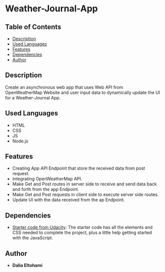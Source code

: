 # Weather-Journal-App

## Table of Contents

* [Description](#Description)
* [Used Languages](#used-languages)
* [Features](#features)
* [Dependencies](#dependencies)
* [Author](#author)

## Description

Create an asynchronous web app that uses Web API from OpenWeatherMap Website and user input data to dynamically update the UI for a Weather-Journal App.

## Used Languages 
- HTML
- CSS
- JS
- Node.js

## Features
- Creating App API Endpoint that store the received data from post request.
- Integrating OpenWeatherMap API.
- Make Get and Post routes in server side to receive and send data back and forth from the app Endpoint.
- Make Get and Post requests in client side to execute server side routes.
- Update UI with the data received from the ap Endpoint.

## Dependencies

- [Starter code from Udacity](https://github.com/udacity/fend/tree/refresh-2019): The starter code has all the elements and CSS needed to complete the project, plus a little help getting started with the JavaScript.

## Author
- **Dalia Eltohami**

